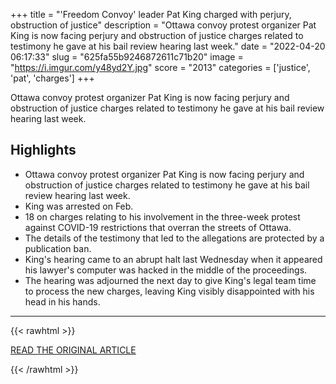 +++
title = "'Freedom Convoy' leader Pat King charged with perjury, obstruction of justice"
description = "Ottawa convoy protest organizer Pat King is now facing perjury and obstruction of justice charges related to testimony he gave at his bail review hearing last week."
date = "2022-04-20 06:17:33"
slug = "625fa55b9246872611c71b20"
image = "https://i.imgur.com/y48yd2Y.jpg"
score = "2013"
categories = ['justice', 'pat', 'charges']
+++

Ottawa convoy protest organizer Pat King is now facing perjury and obstruction of justice charges related to testimony he gave at his bail review hearing last week.

## Highlights

- Ottawa convoy protest organizer Pat King is now facing perjury and obstruction of justice charges related to testimony he gave at his bail review hearing last week.
- King was arrested on Feb.
- 18 on charges relating to his involvement in the three-week protest against COVID-19 restrictions that overran the streets of Ottawa.
- The details of the testimony that led to the allegations are protected by a publication ban.
- King's hearing came to an abrupt halt last Wednesday when it appeared his lawyer's computer was hacked in the middle of the proceedings.
- The hearing was adjourned the next day to give King's legal team time to process the new charges, leaving King visibly disappointed with his head in his hands.

---

{{< rawhtml >}}
  <p class="article-category">
    <a target="_blank" href="https://ottawa.ctvnews.ca/freedom-convoy-leader-pat-king-charged-with-perjury-obstruction-of-justice-1.5867415">READ THE ORIGINAL ARTICLE</a>
  </p>
{{< /rawhtml >}}
